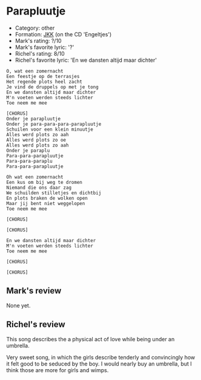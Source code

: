 # Parapluutje

 * Category: other
 * Formation: [JKK](Jkk.md) (on the CD 'Engeltjes')
 * Mark's rating: ?/10
 * Mark's favorite lyric: '?'
 * Richel's rating: 8/10
 * Richel's favorite lyric: 'En we dansten altijd maar dichter'

```
O, wat een zomernacht
Een feestje op de terrasjes
Het regende plots heel zacht
Je vind de druppels op met je tong
En we dansten altijd maar dichter
M'n voeten werden steeds lichter
Toe neem me mee

[CHORUS]
Onder je parapluutje
Onder je para-para-para-parapluutje
Schuilen voor een klein minuutje
Alles werd plots zo aah
Alles werd plots zo oe
Alles werd plots zo aah
Onder je paraplu
Para-para-parapluutje
Para-para-paraplu
Para-para-parapluutje

Oh wat een zomernacht
Een kus om bij weg te dromen
Niemand die ons daar zag
We schuilden stilletjes en dichtbij
En plots braken de wolken open
Maar jij bent niet weggelopen
Toe neem me mee

[CHORUS]

[CHORUS]

En we dansten altijd maar dichter
M'n voeten werden steeds lichter
Toe neem me mee

[CHORUS]

[CHORUS]
```

## Mark's review

None yet.

## Richel's review

This song describes the a physical act of love while being under an umbrella.

Very sweet song, in which the girls describe tenderly and convincingly how
it felt good to be seduced by the boy. I would nearly buy an umbrella, but
I think those are more for girls and wimps.
